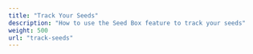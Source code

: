 ```yaml
---
title: "Track Your Seeds"
description: "How to use the Seed Box feature to track your seeds"
weight: 500
url: "track-seeds"
---
```

